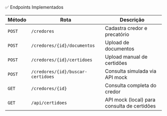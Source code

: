 ✅ Endpoints Implementados

| Método | Rota                              | Descrição                                   |
| ------ | --------------------------------- | ------------------------------------------- |
| `POST` | `/credores`                       | Cadastra credor e precatório                |
| `POST` | `/credores/{id}/documentos`       | Upload de documentos                        |
| `POST` | `/credores/{id}/certidoes`        | Upload manual de certidões                  |
| `POST` | `/credores/{id}/buscar-certidoes` | Consulta simulada via API mock              |
| `GET`  | `/credores/{id}`                  | Consulta completa do credor                 |
| `GET`  | `/api/certidoes`                  | API mock (local) para consulta de certidões |
